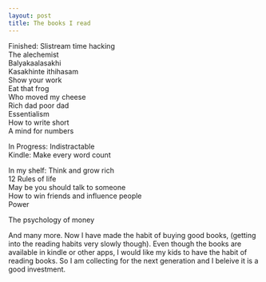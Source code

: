 ```yaml
---
layout: post
title: The books I read
---
```


Finished:
Slistream time hacking  
The alechemist  
Balyakaalasakhi  
Kasakhinte ithihasam  
Show your work  
Eat that frog  
Who moved my cheese  
Rich dad poor dad  
Essentialism  
How to write short  
A mind for numbers

In Progress:
Indistractable  
Kindle: Make every word count  


In my shelf:
Think and grow rich  
12 Rules of life  
May be you should talk to someone  
How to win friends and influence people  
Power  

The psychology of money  

And many more. Now I have made the habit of buying good books, (getting into the reading habits very slowly though). Even though the books are available in kindle or other apps, I would like my kids to have the habit of reading books. So I am collecting for the next generation and I beleive it is a good investment.